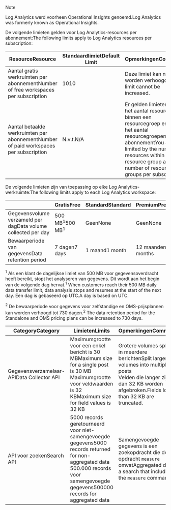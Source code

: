 
>[!NOTE]
><span data-ttu-id="9121d-101">Log Analytics werd voorheen Operational Insights genoemd.</span><span class="sxs-lookup"><span data-stu-id="9121d-101">Log Analytics was formerly known as Operational Insights.</span></span>
>
>

<span data-ttu-id="9121d-102">De volgende limieten gelden voor Log Analytics-resources per abonnement:</span><span class="sxs-lookup"><span data-stu-id="9121d-102">The following limits apply to Log Analytics resources per subscription:</span></span>

| <span data-ttu-id="9121d-103">Resource</span><span class="sxs-lookup"><span data-stu-id="9121d-103">Resource</span></span> | <span data-ttu-id="9121d-104">Standaardlimiet</span><span class="sxs-lookup"><span data-stu-id="9121d-104">Default Limit</span></span> | <span data-ttu-id="9121d-105">Opmerkingen</span><span class="sxs-lookup"><span data-stu-id="9121d-105">Comments</span></span>
| --- | --- | --- |
| <span data-ttu-id="9121d-106">Aantal gratis werkruimten per abonnement</span><span class="sxs-lookup"><span data-stu-id="9121d-106">Number of free workspaces per subscription</span></span> | <span data-ttu-id="9121d-107">10</span><span class="sxs-lookup"><span data-stu-id="9121d-107">10</span></span> | <span data-ttu-id="9121d-108">Deze limiet kan niet worden verhoogd.</span><span class="sxs-lookup"><span data-stu-id="9121d-108">This limit cannot be increased.</span></span> |
| <span data-ttu-id="9121d-109">Aantal betaalde werkruimten per abonnement</span><span class="sxs-lookup"><span data-stu-id="9121d-109">Number of paid workspaces per subscription</span></span> | <span data-ttu-id="9121d-110">N.v.t.</span><span class="sxs-lookup"><span data-stu-id="9121d-110">N/A</span></span> | <span data-ttu-id="9121d-111">Er gelden limieten voor het aantal resources binnen een resourcegroep en voor het aantal resourcegroepen per abonnement</span><span class="sxs-lookup"><span data-stu-id="9121d-111">You are limited by the number of resources within a resource group and number of resource groups per subscription</span></span> | 


<span data-ttu-id="9121d-112">De volgende limieten zijn van toepassing op elke Log Analytics-werkruimte:</span><span class="sxs-lookup"><span data-stu-id="9121d-112">The following limits apply to each Log Analytics workspace:</span></span>

|  | <span data-ttu-id="9121d-113">Gratis</span><span class="sxs-lookup"><span data-stu-id="9121d-113">Free</span></span> | <span data-ttu-id="9121d-114">Standard</span><span class="sxs-lookup"><span data-stu-id="9121d-114">Standard</span></span> | <span data-ttu-id="9121d-115">Premium</span><span class="sxs-lookup"><span data-stu-id="9121d-115">Premium</span></span> | <span data-ttu-id="9121d-116">Zelfstandig</span><span class="sxs-lookup"><span data-stu-id="9121d-116">Standalone</span></span> | <span data-ttu-id="9121d-117">OMS</span><span class="sxs-lookup"><span data-stu-id="9121d-117">OMS</span></span> |
| --- | --- | --- | --- | --- | --- |
| <span data-ttu-id="9121d-118">Gegevensvolume verzameld per dag</span><span class="sxs-lookup"><span data-stu-id="9121d-118">Data volume collected per day</span></span> |<span data-ttu-id="9121d-119">500 MB<sup>1</sup></span><span class="sxs-lookup"><span data-stu-id="9121d-119">500 MB<sup>1</sup></span></span> |<span data-ttu-id="9121d-120">Geen</span><span class="sxs-lookup"><span data-stu-id="9121d-120">None</span></span> |<span data-ttu-id="9121d-121">Geen</span><span class="sxs-lookup"><span data-stu-id="9121d-121">None</span></span> | <span data-ttu-id="9121d-122">Geen</span><span class="sxs-lookup"><span data-stu-id="9121d-122">None</span></span> | <span data-ttu-id="9121d-123">Geen</span><span class="sxs-lookup"><span data-stu-id="9121d-123">None</span></span>
| <span data-ttu-id="9121d-124">Bewaarperiode van gegevens</span><span class="sxs-lookup"><span data-stu-id="9121d-124">Data retention period</span></span> |<span data-ttu-id="9121d-125">7 dagen</span><span class="sxs-lookup"><span data-stu-id="9121d-125">7 days</span></span> |<span data-ttu-id="9121d-126">1 maand</span><span class="sxs-lookup"><span data-stu-id="9121d-126">1 month</span></span> |<span data-ttu-id="9121d-127">12 maanden</span><span class="sxs-lookup"><span data-stu-id="9121d-127">12 months</span></span> | <span data-ttu-id="9121d-128">1 maand<sup>2</sup></span><span class="sxs-lookup"><span data-stu-id="9121d-128">1 month<sup>2</sup></span></span> | <span data-ttu-id="9121d-129">1 maand <sup>2</sup></span><span class="sxs-lookup"><span data-stu-id="9121d-129">1 month <sup>2</sup></span></span>|

<span data-ttu-id="9121d-130"><sup>1</sup> Als een klant de dagelijkse limiet van 500 MB voor gegevensoverdracht heeft bereikt, stopt het analyseren van gegevens. Dit wordt aan het begin van de volgende dag hervat.</span><span class="sxs-lookup"><span data-stu-id="9121d-130"><sup>1</sup> When customers reach their 500 MB daily data transfer limit, data analysis stops and resumes at the start of the next day.</span></span> <span data-ttu-id="9121d-131">Een dag is gebaseerd op UTC.</span><span class="sxs-lookup"><span data-stu-id="9121d-131">A day is based on UTC.</span></span>

<span data-ttu-id="9121d-132"><sup>2</sup> De bewaarperiode voor gegevens voor zelfstandige en OMS-prijsplannen kan worden verhoogd tot 730 dagen.</span><span class="sxs-lookup"><span data-stu-id="9121d-132"><sup>2</sup> The data retention period for the Standalone and OMS pricing plans can be increased to 730 days.</span></span>

| <span data-ttu-id="9121d-133">Category</span><span class="sxs-lookup"><span data-stu-id="9121d-133">Category</span></span> | <span data-ttu-id="9121d-134">Limieten</span><span class="sxs-lookup"><span data-stu-id="9121d-134">Limits</span></span> | <span data-ttu-id="9121d-135">Opmerkingen</span><span class="sxs-lookup"><span data-stu-id="9121d-135">Comments</span></span>
| --- | --- | --- |
| <span data-ttu-id="9121d-136">Gegevensverzamelaar-API</span><span class="sxs-lookup"><span data-stu-id="9121d-136">Data Collector API</span></span> | <span data-ttu-id="9121d-137">Maximumgrootte voor een enkel bericht is 30 MB</span><span class="sxs-lookup"><span data-stu-id="9121d-137">Maximum size for a single post is 30 MB</span></span><br><span data-ttu-id="9121d-138">Maximumgrootte voor veldwaarden is 32 KB</span><span class="sxs-lookup"><span data-stu-id="9121d-138">Maximum size for field values is 32 KB</span></span> | <span data-ttu-id="9121d-139">Grotere volumes splitsen in meerdere berichten</span><span class="sxs-lookup"><span data-stu-id="9121d-139">Split larger volumes into multiple posts</span></span><br><span data-ttu-id="9121d-140">Velden die langer zijn dan 32 KB worden afgebroken.</span><span class="sxs-lookup"><span data-stu-id="9121d-140">Fields longer than 32 KB are truncated.</span></span> |
| <span data-ttu-id="9121d-141">API voor zoeken</span><span class="sxs-lookup"><span data-stu-id="9121d-141">Search API</span></span> | <span data-ttu-id="9121d-142">5000 records geretourneerd voor niet-samengevoegde gegevens</span><span class="sxs-lookup"><span data-stu-id="9121d-142">5000 records returned for non-aggregated data</span></span><br><span data-ttu-id="9121d-143">500.000 records voor samengevoegde gegevens</span><span class="sxs-lookup"><span data-stu-id="9121d-143">500000 records for aggregated data</span></span> | <span data-ttu-id="9121d-144">Samengevoegde gegevens is een zoekopdracht die de opdracht `measure` omvat</span><span class="sxs-lookup"><span data-stu-id="9121d-144">Aggregated data is a search that includes the `measure` command</span></span>
 

